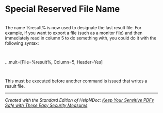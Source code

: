 # Special Reserved File Name 

\
The name %result% is now used to designate the last result file. For example, if you want to export a file (such as a monitor file) and then immediately read in column 5 to do something with, you could do it with the following syntax:

&nbsp;

...mult=\[File=%result%, Column=5, Header=Yes\]

&nbsp;

This must be executed before another command is issued that writes a result file.

***
_Created with the Standard Edition of HelpNDoc: [Keep Your Sensitive PDFs Safe with These Easy Security Measures](<https://www.helpndoc.com/step-by-step-guides/how-to-generate-an-encrypted-password-protected-pdf-document/>)_
